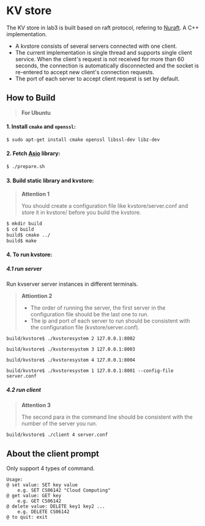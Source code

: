 # KV store

The KV store in lab3 is built based on raft protocol, refering to [Nuraft](https://github.com/eBay/NuRaft). A C++ implementation.

- A kvstore consists of several servers connected with one client.
- The current implementation is single thread and supports single client service. When the client's request is not received for more than 60 seconds, the connection is automatically disconnected and the socket is re-entered to accept new client's connection requests.
- The port of each server to accept client request is set by default.

## How to Build

> **For Ubuntu**

#### 1. Install `cmake` and `openssl`: ####

```sh
$ sudo apt-get install cmake openssl libssl-dev libz-dev
```

#### 2. Fetch [Asio](https://github.com/chriskohlhoff/asio) library: ####

```sh
$ ./prepare.sh
```
#### 3. Build static library and kvstore: ####

> **Attention 1**
>
>  You should create a configuration file like kvstore/server.conf  and store it in kvstore/ before you build the kvstore.

```sh
$ mkdir build
$ cd build
build$ cmake ../
build$ make
```

#### 4. To run kvstore:

##### 4.1 run server

Run kvserver server instances in different terminals. 

> **Attiontion 2**
>
> - The order of running the server, the first server in the configuration file should be the last one to run.
> - The ip and port of each server to run should be consistent with the configuration file (kvstore/server.conf).

```shell
build/kvstore$ ./kvstoresystem 2 127.0.0.1:8002
```

```shell
build/kvstore$ ./kvstoresystem 3 127.0.0.1:8003
```

```shell
build/kvstore$ ./kvstoresystem 4 127.0.0.1:8004
```

```shell
build/kvstore$ ./kvstoresystem 1 127.0.0.1:8001 --config-file server.conf
```

##### 4.2 run client

> **Attention 3**
>
>  The second para in the command line should be consistent with the number of the server you run.

```shell
build/kvstore$ ./client 4 server.conf
```

## About the client prompt

Only support 4 types of command.

```
Usage:
@ set value: SET key value
	e.g. SET CS06142 "Cloud Computing"
@ get value: GET key
	e.g. GET CS06142
@ delete value: DELETE key1 key2 ...
	e.g. DELETE CS06142
@ to quit: exit
```


